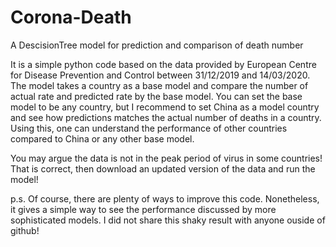 # Corona-Death
A DescisionTree model for prediction and comparison of death number

It is a simple python code based on the data provided by European Centre for Disease Prevention and Control between 31/12/2019 and 14/03/2020. The model takes a country as a base model and compare the number of actual rate and predicted rate by the base model. You can set the base model to be any country, but I recommend to set China as a model country and see how predictions matches the actual number of deaths in a country. Using this, one can understand the performance of other countries compared to China or any other base model. 

You may argue the data is not in the peak period of virus in some countries! That is correct, then download an updated version of the data and run the model! 

p.s. Of course, there are plenty of ways to improve this code. Nonetheless, it gives a simple way to see the performance discussed by more sophisticated models. I did not share this shaky result with anyone ouside of github! 
